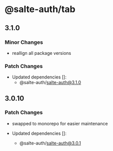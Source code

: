 # @salte-auth/tab

## 3.1.0

### Minor Changes

- reallign all package versions

### Patch Changes

- Updated dependencies []:
  - @salte-auth/salte-auth@3.1.0

## 3.0.10

### Patch Changes

- swapped to monorepo for easier maintenance

- Updated dependencies []:
  - @salte-auth/salte-auth@3.0.1
